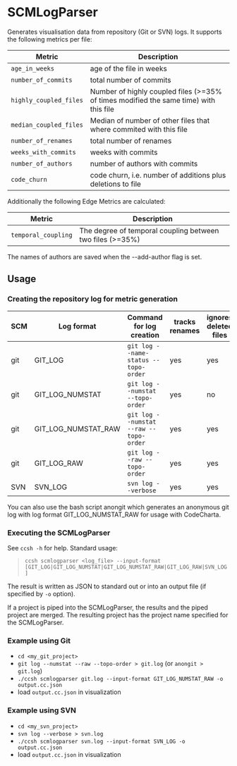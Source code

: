 # SCMLogParser

Generates visualisation data from repository (Git or SVN) logs. It supports the following metrics per file:

| Metric                 | Description                                                                           |
| ---------------------- | ------------------------------------------------------------------------------------- |
| `age_in_weeks`         | age of the file in weeks                                                              |
| `number_of_commits`    | total number of commits                                                               |
| `highly_coupled_files` | Number of highly coupled files (>=35% of times modified the same time) with this file |
| `median_coupled_files` | Median of number of other files that where commited with this file                    |
| `number_of_renames`    | total number of renames                                                               |
| `weeks_with_commits`   | weeks with commits                                                                    |
| `number_of_authors`    | number of authors with commits                                                        |
| `code_churn`           | code churn, i.e. number of additions plus deletions to file                           |

Additionally the following Edge Metrics are calculated:

| Metric              | Description                                               |
| ------------------- | --------------------------------------------------------- |
| `temporal_coupling` | The degree of temporal coupling between two files (>=35%) |

The names of authors are saved when the --add-author flag is set.

## Usage

### Creating the repository log for metric generation

| SCM | Log format          | Command for log creation               | tracks renames | ignores deleted files | supports code churn |
| --- | ------------------- | -------------------------------------- | -------------- | --------------------- | ------------------- |
| git | GIT_LOG             | `git log --name-status --topo-order`   | yes            | yes                   | no                  |
| git | GIT_LOG_NUMSTAT     | `git log --numstat --topo-order`       | yes            | no                    | yes                 |
| git | GIT_LOG_NUMSTAT_RAW | `git log --numstat --raw --topo-order` | yes            | yes                   | yes                 |
| git | GIT_LOG_RAW         | `git log --raw --topo-order`           | yes            | yes                   | no                  |
| SVN | SVN_LOG             | `svn log --verbose`                    | yes            | yes                   | no                  |

You can also use the bash script anongit which generates an anonymous git log with log format GIT_LOG_NUMSTAT_RAW for usage with CodeCharta.

### Executing the SCMLogParser

See `ccsh -h` for help. Standard usage:

> `ccsh scmlogparser <log_file> --input-format [GIT_LOG|GIT_LOG_NUMSTAT|GIT_LOG_NUMSTAT_RAW|GIT_LOG_RAW|SVN_LOG]`

The result is written as JSON to standard out or into an output file (if specified by `-o` option).

If a project is piped into the SCMLogParser, the results and the piped project are merged.
The resulting project has the project name specified for the SCMLogParser.

### Example using Git

- `cd <my_git_project>`
- `git log --numstat --raw --topo-order > git.log` (or `anongit > git.log`)
- `./ccsh scmlogparser git.log --input-format GIT_LOG_NUMSTAT_RAW -o output.cc.json`
- load `output.cc.json` in visualization

### Example using SVN

- `cd <my_svn_project>`
- `svn log --verbose > svn.log`
- `./ccsh scmlogparser svn.log --input-format SVN_LOG -o output.cc.json`
- load `output.cc.json` in visualization
